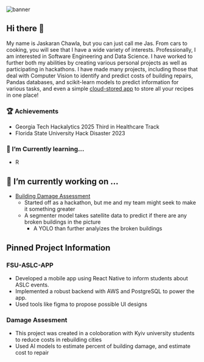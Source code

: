 ![banner](https://www.gmmspl.com/wp-content/uploads/2021/10/data-analytics.png)

## Hi there 👋

My name is Jaskaran Chawla, but you can just call me Jas. From cars to cooking, you will see that I have a wide variety of interests. Professionally, I am interested in Software Engineering and Data Science. I have worked to further both my abilities by creating various personal projects as well as participating in hackathons. I have made many projects, including those that deal with Computer Vision to identify and predict costs of building repairs, Pandas databases, and scikit-learn models to predict information for various tasks, and even a simple [cloud-stored app](https://github.com/SgainsO/CBSapp) to store all your recipes in one place!
### 🏆 Achievements
- Georgia Tech Hackalytics 2025 Third in Healthcare Track
- Florida State University Hack Disaster 2023
### 🌱 I’m Currently learning...
- R
## 🔭 I’m currently working on ...
* [Building Damage Assessment](https://github.com/SgainsO/Building-Damage-Assessment)
  * Started off as a hackathon, but me and my team might seek to make it something greater
  * A segmenter model takes satellite data to predict if there are any broken buildings in the picture
    * A YOLO than further analyizes the broken buildings
## Pinned Project Information
### FSU-ASLC-APP
* Developed a mobile app using React Native to inform students about ASLC events.
* Implemented a robust backend with AWS and PostgreSQL to power the app.
* Used tools like figma to propose possible UI designs
### Damage Assesment
* This project was created in a coloboration with Kyiv university students to reduce costs in rebuilding cities
* Used AI models to estimate percent of building damage, and estimate cost to repair
<!--
**SgainsO/SgainsO** is a ✨ _special_ ✨ repository because its `README.md` (this file) appears on your GitHub profile.

Here are some ideas to get you started:

- 🔭 I’m currently working on ...
- 🌱 I’m currently learning ...
- 👯 I’m looking to collaborate on ...
- 🤔 I’m planning to learn...
- 💬 Ask me about ...
- 📫 How to reach me: ...
- 😄 Pronouns: ...
- ⚡ Fun fact: ...
-->
